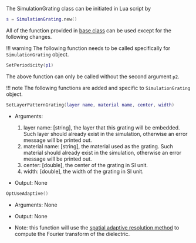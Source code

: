 The SimulationGrating class can be initiated in Lua script by
```lua
s = SimulationGrating.new()
```

All of the function provided in [base class](baseClass.md) can be used except for the following changes.

!!! warning
    The following function needs to be called specifically for `SimulationGrating` object.

```lua
SetPeriodicity(p1)
```
The above function can only be called without the second argument `p2`.

!!! note
    The following functions are added and specific to `SimulationGrating` object.


```lua
SetLayerPatternGrating(layer name, material name, center, width)
```
* Arguments:
    1. layer name: [string], the layer that this grating will be embedded. Such layer should already exist in the simulation, otherwise an error message will be printed out.
    2. material name: [string],  the material used as the grating. Such material should already exist in the simulation, otherwise an error message will be printed out.
    3. center: [double], the center of the grating in SI unit.
    4. width: [double], the width of the grating in SI unit.

* Output: None

```lua
OptUseAdaptive()
```
* Arguments: None

* Output: None

* Note: this function will use the [spatial adaptive resolution method](https://journals.aps.org/prb/abstract/10.1103/PhysRevB.95.125404) to compute the Fourier transform of the dielectric.